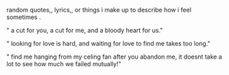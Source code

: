 random quotes,, lyrics,, or things i make up to describe how i feel sometimes .

" a cut for you, a cut for me, and a bloody heart for us."

" looking for love is hard, and waiting for love to find me takes too long."

" find me hanging from my celing fan after you abandon me, it doesnt take a lot to see how much we failed mutually!"
